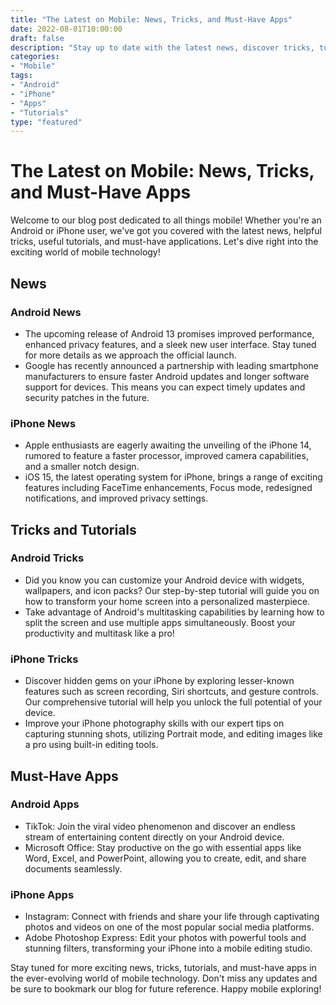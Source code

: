 ```yaml
---
title: "The Latest on Mobile: News, Tricks, and Must-Have Apps"
date: 2022-08-01T10:00:00
draft: false
description: "Stay up to date with the latest news, discover tricks, tutorials, and must-have applications for your mobile device."
categories:
- "Mobile"
tags:
- "Android"
- "iPhone"
- "Apps"
- "Tutorials"
type: "featured"
---
```


# The Latest on Mobile: News, Tricks, and Must-Have Apps

Welcome to our blog post dedicated to all things mobile! Whether you're an Android or iPhone user, we've got you covered with the latest news, helpful tricks, useful tutorials, and must-have applications. Let's dive right into the exciting world of mobile technology!

## News

### Android News

- The upcoming release of Android 13 promises improved performance, enhanced privacy features, and a sleek new user interface. Stay tuned for more details as we approach the official launch.
- Google has recently announced a partnership with leading smartphone manufacturers to ensure faster Android updates and longer software support for devices. This means you can expect timely updates and security patches in the future.

### iPhone News

- Apple enthusiasts are eagerly awaiting the unveiling of the iPhone 14, rumored to feature a faster processor, improved camera capabilities, and a smaller notch design.
- iOS 15, the latest operating system for iPhone, brings a range of exciting features including FaceTime enhancements, Focus mode, redesigned notifications, and improved privacy settings.

## Tricks and Tutorials

### Android Tricks

- Did you know you can customize your Android device with widgets, wallpapers, and icon packs? Our step-by-step tutorial will guide you on how to transform your home screen into a personalized masterpiece.
- Take advantage of Android's multitasking capabilities by learning how to split the screen and use multiple apps simultaneously. Boost your productivity and multitask like a pro!

### iPhone Tricks

- Discover hidden gems on your iPhone by exploring lesser-known features such as screen recording, Siri shortcuts, and gesture controls. Our comprehensive tutorial will help you unlock the full potential of your device.
- Improve your iPhone photography skills with our expert tips on capturing stunning shots, utilizing Portrait mode, and editing images like a pro using built-in editing tools.

## Must-Have Apps

### Android Apps

- TikTok: Join the viral video phenomenon and discover an endless stream of entertaining content directly on your Android device.
- Microsoft Office: Stay productive on the go with essential apps like Word, Excel, and PowerPoint, allowing you to create, edit, and share documents seamlessly.

### iPhone Apps

- Instagram: Connect with friends and share your life through captivating photos and videos on one of the most popular social media platforms.
- Adobe Photoshop Express: Edit your photos with powerful tools and stunning filters, transforming your iPhone into a mobile editing studio.

Stay tuned for more exciting news, tricks, tutorials, and must-have apps in the ever-evolving world of mobile technology. Don't miss any updates and be sure to bookmark our blog for future reference. Happy mobile exploring!
